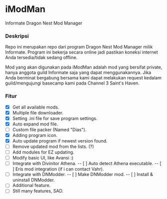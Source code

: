 # iModMan
Informate Dragon Nest Mod Manager

### Deskripsi
Repo ini merupakan repo dari program Dragon Nest Mod Manager milik Informate. Program ini bekerja secara online jadi pastikan koneksi internet Anda tersedia/tidak sedang offline.

Mod yang akan digunakan pada iModMan adalah mod yang bersifat private, hanya anggota guild Informate saja yang dapat menggunakannya. Jika Anda berminat bergabung bersama kami dapat melakukan request kedalam guild/mengujungi basecamp kami pada Channel 3 Saint's Haven.

### Fitur
- [x] Get all available mods.
- [x] Multiple file downloader.
- [x] Setting .ini file for save program settings.
- [X] Auto expand mod file.
- [ ] Custom file packer (Named "Dias").
- [X] Adding program icon.
- [X] Auto update program if newest version found.
- [ ] Remove updated mod from the lists. (?)
- [ ] Add modules for EZ updating.
- [ ] Modify basic UI, like Avansi :)
- [ ] Integrate with Divinitor Athena.
-- [ ] Auto detect Athena executable.
-- [ ] Eris mod integration (if i can contact Vahr).
- [ ] Integrate with DNModder.
-- [ ] Make DNModder mod.
-- [ ] Install & uninstall DNModder.
- [ ] Additional feature.
- [ ] Still many features, SAD.